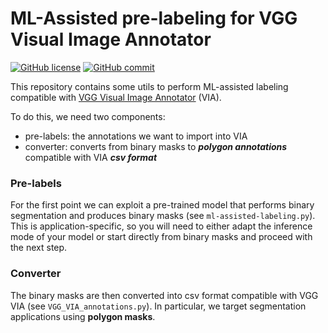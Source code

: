 # ML-Assisted pre-labeling for VGG Visual Image Annotator


[![GitHub license](https://img.shields.io/badge/License-Apache%202.0-blue)](https://github.com/clissa/ml-assisted-labeling/blob/main/LICENSE)
[![GitHub commit](https://img.shields.io/github/last-commit/clissa/ml-assisted-labeling)](https://github.com/clissa/ml-assisted-labeling)

This repository contains some utils to perform ML-assisted labeling compatible with 
[VGG Visual Image Annotator](https://www.robots.ox.ac.uk/~vgg/software/via/) (VIA).

To do this, we need two components:
 - pre-labels: the annotations we want to import into VIA 
 - converter: converts from binary masks to _**polygon annotations**_ compatible with VIA **_csv format_**

### Pre-labels

For the first point we can exploit a pre-trained model that performs binary segmentation and produces binary masks 
(see `ml-assisted-labeling.py`). 
This is application-specific, so you will need to either adapt the inference mode of your model or start directly
from binary masks and proceed with the next step.

### Converter
The binary masks are then converted into csv format compatible with VGG VIA (see `VGG_VIA_annotations.py`).
In particular, we target segmentation applications using **polygon masks**.
